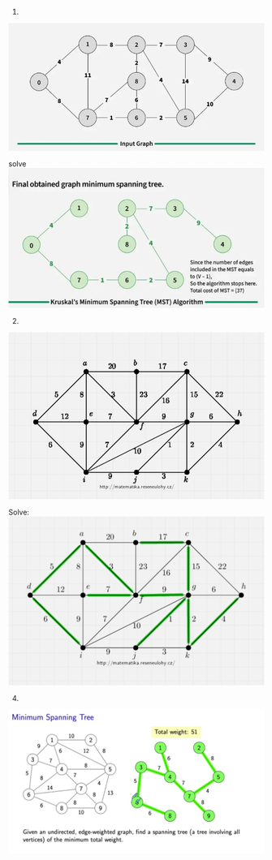 1.
![mst1](mst1.png)

solve
![mst1solve](mst1solve.png)


2.
![mst2](mst2.png)

Solve: 
![mst2solve](mst2solve.png)


4.
![mst3](mst3.png)
